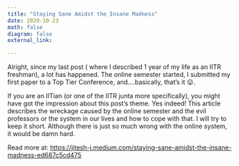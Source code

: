 ```yaml
---
title: "Staying Sane Amidst the Insane Madness"
date: 2020-10-23
math: false
diagram: false
external_link:

---
```

Alright, since my last post ( where I described 1 year of my life as an IITR freshman), a lot has happened. The online semester started, I submitted my first paper to a Top Tier Conference, and….basically, that’s it 😛.

If you are an IITian (or one of the IITR junta more specifically), you might have got the impression about this post’s theme. Yes indeed! This article describes the wreckage caused by the online semester and the evil professors or the system in our lives and how to cope with that. I will try to keep it short. Although there is just so much wrong with the online system, it would be damn hard.

Read more at: https://jitesh-j.medium.com/staying-sane-amidst-the-insane-madness-ed687c5cd475